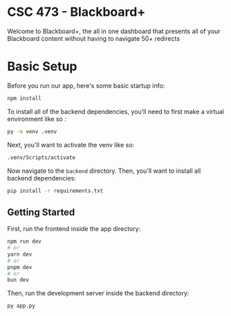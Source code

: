 # CSC 473 - Blackboard+
Welcome to Blackboard+, the all in one dashboard that presents all of your Blackboard content without having to navigate 50+ redirects

# Basic Setup
Before you run our app, here's some basic startup info:

```bash
npm install
```
To install all of the backend dependencies, you'll need to first make a virtual environment like so :
```bash
py -m venv .venv
```
Next, you'll want to activate the venv like so:
```bash
.venv/Scripts/activate
```
Now navigate to the `backend` directory.
Then, you'll want to install all backend dependencies:
```bash
pip install -r requirements.txt
```

## Getting Started

First, run the frontend inside the app directory:

```bash
npm run dev
# or
yarn dev
# or
pnpm dev
# or
bun dev
```
Then, run the development server inside the backend directory:
```bash
py app.py
```
